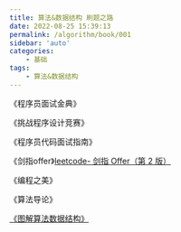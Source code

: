 ```yaml
---
title: 算法&数据结构 刷题之路
date: 2022-08-25 15:39:13
permalink: /algorithm/book/001
sidebar: 'auto'
categories:
    - 基础
tags:
    - 算法&数据结构
---
```



《程序员面试金典》

《挑战程序设计竞赛》

《程序员代码面试指南》

《剑指offer》[leetcode- 剑指 Offer（第 2 版）](https://leetcode.cn/problem-list/xb9nqhhg/)

《编程之美》

《算法导论》



[《图解算法数据结构》](https://leetcode.cn/leetbook/read/illustration-of-algorithm/50e446/)

